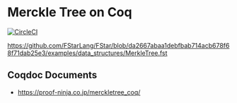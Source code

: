 # Merckle Tree on Coq

[![CircleCI](https://circleci.com/gh/proof-ninja/merckletree_coq.svg?style=svg)](https://circleci.com/gh/proof-ninja/merckletree_coq)

https://github.com/FStarLang/FStar/blob/da2667abaa1debfbab714acb678f68f71dab25e3/examples/data_structures/MerkleTree.fst


## Coqdoc Documents

- https://proof-ninja.co.jp/merckletree_coq/
